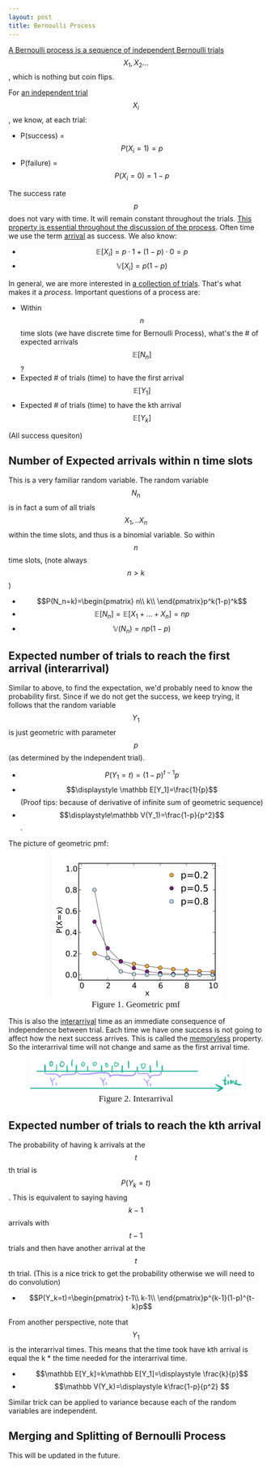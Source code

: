```yaml
---
layout: post
title: Bernoulli Process
---
```


<u>A Bernoulli process is a sequence of independent Bernoulli trials</u> $$X_1, X_2…$$, which is nothing but coin flips. 

For <u>an independent trial</u> $$X_i$$, we know, at each trial:

- P(success) = $$P(X_i=1)=p$$ 
- P(failure) = $$P(X_i=0)=1-p$$

The success rate $$p$$ does not vary with time. It will remain constant throughout the trials. <u>This property is essential throughout the discussion of the process</u>. Often time we use the term <u>arrival</u> as success. We also know:

- $$\mathbb E[X_i]=p\cdot 1+(1-p)\cdot 0=p$$<u></u>
- $$\mathbb V[X_i]=p(1-p)$$<u></u>

In general, we are more interested in <u>a collection of trials</u>. That's what makes it a *process*. Important questions of a process are:

- Within $$n$$ time slots (we have discrete time for Bernoulli Process), what's the # of expected arrivals $$\mathbb E[N_n]$$?
- Expected # of trials (time) to have the first arrival $$\mathbb E[Y_1]$$ 
- Expected # of trials (time) to have the kth arrival $$\mathbb E[Y_k]$$  



(All success quesiton)

## Number of Expected arrivals within n time slots

This is a very familiar random variable. The random variable $$N_n$$ is in fact a sum of all trials $$X_1,..X_n$$ within the time slots, and thus is a binomial variable. So within $$n$$ time slots, (note always $$n>k$$)

- $$P(N_n=k)=\begin{pmatrix}
   n\\
   k\\
  \end{pmatrix}p^k(1-p)^k$$ <u></u>
- $$\mathbb E[N_n]=\mathbb E[X_1+…+X_n]=np$$ <u></u>
- $$\mathbb V(N_n)=np(1-p)$$ <u></u>



## Expected number of trials to reach the first arrival (interarrival)

Similar to above, to find the expectation, we'd probably need to know the probability first. Since if we do not get the success, we keep trying, it follows that the random variable $$Y_1$$ is just geometric with parameter $$p$$ (as determined by the independent trial). 

- $$P(Y_1=t)=(1-p)^{t-1}p$$ <u></u>
- $$\displaystyle \mathbb E[Y_1]=\frac{1}{p}$$ (Proof tips: because of derivative of infinite sum of geometric sequence)
- $$\displaystyle\mathbb V(Y_1)=\frac{1-p}{p^2}$$. <u></u>

The picture of geometric pmf:

 <figure><img style="align-content: center; margin-left: auto; margin-right: auto; display: block;" src="../assets/graph23.png">
  <figcaption style="text-align: center; font-family: MJXc-TeX-math-I,MJXc-TeX-math-Ix,MJXc-TeX-math-Iw; font-size: 1.1rem;">Figure 1. Geometric pmf </figcaption>
</figure>

This is also the <u>interarrival</u> time as an immediate consequence of independence between trial. Each time we have one success is not going to affect how the next success arrives. This is called the <u>memoryless</u> property. So the interarrival time will not change and same as the first arrival time. 

 <figure><img style="align-content: center; margin-left: auto; margin-right: auto; display: block;" src="../assets/graph22.png">
  <figcaption style="text-align: center; font-family: MJXc-TeX-math-I,MJXc-TeX-math-Ix,MJXc-TeX-math-Iw; font-size: 1.1rem;">Figure 2. Interarrival </figcaption>
</figure>

## Expected number of trials to reach the kth arrival

The probability of having k arrivals at the $$t$$th trial is $$P(Y_k=t)$$. This is equivalent to saying having $$k-1$$ arrivals with $$t-1$$ trials and then have another arrival at the $$t$$th trial. (This is a nice trick to get the probability otherwise we will need to do convolution)

- $$P(Y_k=t)=\begin{pmatrix}
   t-1\\
   k-1\\
  \end{pmatrix}p^{k-1}(1-p)^{t-k}p$$ <u></u>

From another perspective, note that $$Y_1$$ is the interarrival times. This means that the time took have kth arrival is equal the k * the time needed for the interarrival time. 

- $$\mathbb E[Y_k]=k\mathbb E[Y_1]=\displaystyle \frac{k}{p}$$ <u></u>
- $$\mathbb V(Y_k)=\displaystyle k\frac{1-p}{p^2} $$ <u></u>

Similar trick can be applied to variance because each of the random variables are independent. 

## Merging and Splitting of Bernoulli Process

This will be updated in the future. 